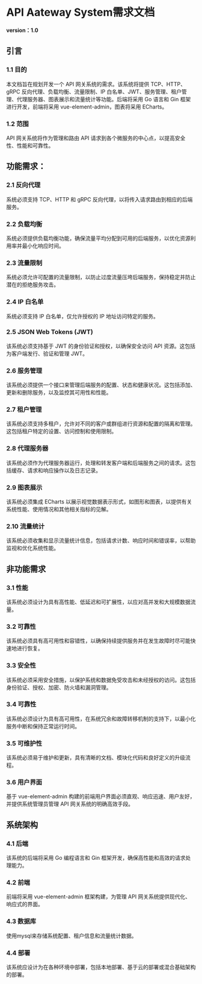 # API Aateway System需求文档

**version：1.0**

## 引言

### 1.1 目的 

本文档旨在规划开发一个 API 网关系统的需求。该系统将提供 TCP、HTTP、gRPC 反向代理、负载均衡、流量限制、IP 白名单、JWT、服务管理、租户管理、代理服务器、图表展示和流量统计等功能。后端将采用 Go 语言和 Gin 框架进行开发，前端将采用 vue-element-admin，图表将采用 ECharts。

### 1.2 范围 

API 网关系统将作为管理和路由 API 请求到各个微服务的中心点，以提高安全性、性能和可靠性。

## 功能需求：

###  2.1 反向代理 

系统必须支持 TCP、HTTP 和 gRPC 反向代理，以将传入请求路由到相应的后端服务。

### 2.2 负载均衡

 系统必须提供负载均衡功能，确保流量平均分配到可用的后端服务，以优化资源利用率并最小化响应时间。

### 2.3 流量限制 

系统必须允许可配置的流量限制，以防止过度流量压垮后端服务，保持稳定并防止潜在的拒绝服务攻击。

### 2.4 IP 白名单 

系统必须支持 IP 白名单，仅允许授权的 IP 地址访问特定的服务。

### 2.5 JSON Web Tokens (JWT)

 该系统必须支持基于 JWT 的身份验证和授权，以确保安全访问 API 资源。这包括为客户端发行、验证和管理 JWT。

### 2.6 服务管理

 该系统必须提供一个接口来管理后端服务的配置、状态和健康状况。这包括添加、更新和删除服务，以及监控其可用性和性能。

### 2.7 租户管理 

该系统必须支持多租户，允许对不同的客户或群组进行资源和配置的隔离和管理。这包括租户特定的设置、访问控制和使用限制。

### 2.8 代理服务器 

该系统必须作为代理服务器运行，处理和转发客户端和后端服务之间的请求。这包括缓存、请求和响应操作以及日志记录。

### 2.9 图表展示 

该系统必须集成 ECharts 以展示视觉数据表示形式，如图形和图表，以提供有关系统性能、使用情况和其他相关指标的见解。

### 2.10 流量统计

 该系统必须收集和显示流量统计信息，包括请求计数、响应时间和错误率，以帮助监视和优化系统性能。

## 非功能需求

###  3.1 性能

 该系统必须设计为具有高性能、低延迟和可扩展性，以应对高并发和大规模数据流量。

### 3.2 可靠性 

该系统必须具有高可用性和容错性，以确保持续提供服务并在发生故障时尽可能快速地进行恢复。

### 3.3 安全性 

该系统必须采用安全措施，以保护系统和数据免受攻击和未经授权的访问。这包括身份验证、授权、加密、防火墙和漏洞管理。

### 3.4 可靠性 

该系统必须设计为具有高可用性，在系统冗余和故障转移机制的支持下，以最小化服务中断和保持正常运行时间。

### 3.5 可维护性

 该系统必须易于维护和更新，具有清晰的文档、模块化代码和良好定义的升级流程。

### 3.6 用户界面

 基于 vue-element-admin 构建的前端用户界面必须直观、响应迅速、用户友好，并提供系统管理员管理 API 网关系统的明确高效手段。

## 系统架构 

### 4.1 后端

 该系统的后端将采用 Go 编程语言和 Gin 框架开发，确保高性能和高效的请求处理能力。

### 4.2 前端

 前端将采用 vue-element-admin 框架构建，为管理 API 网关系统提供现代化、响应式的界面。

### 4.3 数据库

 使用mysql来存储系统配置、租户信息和流量统计数据。

### 4.4 部署

 该系统应设计为在各种环境中部署，包括本地部署、基于云的部署或混合基础架构的部署。